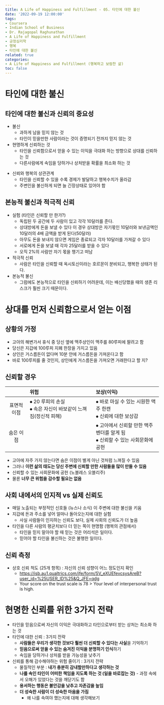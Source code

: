 ```yaml
---
title: A Life of Happiness and Fulfillment - 05. 타인에 대한 불신
date: '2022-09-19 12:00:00'
tags:
- Coursera
- Indian School of Business
- Dr. Rajagopal Raghunathan
- A Life of Happiness and Fulfillment
- 긍정심리학
- 행복
- 타인에 대한 불신
related: true
categories:
- A Life of Happiness and Fulfillment (행복하고 보람찬 삶)
toc: false
---
```


# 타인에 대한 불신

## 타인에 대한 불신과 신뢰의 중요성

+ 불신
	* 과하게 남을 믿지 않는 것
	* 타인이 믿을만한 사람이라는 것이 증명되기 전까지 믿지 않는 것
+ 현명하게 신뢰하는 것
	* 타인을 신뢰함으로서 얻을 수 있는 이익을 극대화 하는 방향으로 상대를 신뢰하는 것
	* 다른사람에게 속임을 당하거나 상처받을 확률을 최소화 하는 것
- 신뢰와 행복의 상관관계
	+ 타인을 신뢰할 수 있을 수록 경제가 발달하고 행복수치가 올라감
	+ 주변인을 불신하게 되면 늘 긴장상태로 있어야 함

## 본능적 불신과 적극적 신뢰

+ 실험 (타인은 신뢰할 만 한가?)
	* 독립된 두 공간에 두 사람이 있고 각각 10달러를 준다.
	* 상대방에게 돈을 보낼 수 있다 이 경우 상대방은 자기몫인 10달러와 보낸금액인 10달러의 4배 금액을 받게 된다(50달러)
	* 아무도 돈을 보내지 않으면 게임은 종료되고 각자 10달러를  가져갈 수 있다
	* 서로에게 돈을 보낼 때 각자 25달러를 받을 수 있다
	* 오직 2%의 사람만 자기 몫을 챙기고 떠남
+ 적극적 신뢰
	* 사람은 타인을 신뢰할 때 옥시토신이라는 호르몬이 분비되고, 행복한 상태가 된다.
+ 본능적 불신
	* 그럼에도 본능적으로 타인을 신뢰하기 어려운데, 이는 배신당했을 때의 생존 리스크가 훨씬 크기 때문이다.



# 상대를 먼저 신뢰함으로서 얻는 이점

## 상황의 가정

* 고아의 해변가서 휴식 중 당신 옆에 맥주상인이 맥주를 80루피에 팔려고 함
* 당신은 지갑에 100루피 지폐 한장을 가지고 있음
* 상인은 거스름돈이 없다며 10분 안에 거스름돈을 가져온다고 함
* 바로 100루피를 줄 것인지, 상인에게 거스름돈을 가져오면 거래한다고 할 지?

## **신뢰할 경우**
	
||위험|보상(이익)|
|:---:|:---|:---|
|표면적 이점|⦁ 20 루피의 손실<br/>⦁ 속은 자신이 바보같이 느껴짐(정신적 피해)|⦁ 바로 마실 수 있는 시원한 맥주 한캔<br/>⦁ 신뢰에 대한 보상감|
|숨은 이점||⦁ 고아에서 신뢰할 만한 맥주 벤더를 알게 됨<br/>⦁ 신뢰할 수 있는 사회문화에 공헌|

* 고아에 자주 가지 않는다면 숨은 이점이 별게 아닌 것처럼 느껴질 수 있음
* 그러나 **이런 삶의 태도는 당신 주변에 신뢰할 만한 사람들을 많이 만들 수 있음**
* 신뢰할 수 있는 사회문화에 공헌 (노블레스 오블리주)
* 물론 **너무 큰 위험을 감수할 필요는 없음**
		
## 사회 내에서의 인지적 vs 실제 신뢰도

+ 매일 노출되는 부정적인 신호들 (뉴스나 소식) 이 주변에 대한 불신을 키움
+ 지갑에 돈과 주소를 넣어 얼마나 돌아오는지에 대한 실험
	* 사실 사람들이 인지하는 신뢰도 보다, 실제 사회의 신뢰도가 더 높음
+ 타인을 다른 사람의 평균치보다 더 믿는 쪽이 현명함 (행복의 관점에서)
	* 타인을 믿지 말아야 할 때 믿는 것은 어리석은 일이다.
	* 믿어야 할 타인을 불신하는 것은 불행한 일이다.
		
## 신뢰 측정

+ 상호 신뢰 척도 (25개 항목) : 자신의 신뢰 성향이 어느 정도인지 확인
	* https://isb.au1.qualtrics.com/jfe/form/SV_eXUEfevcsysAreB?user_id=%25USER_ID%25&Q_JFE=qdg
	* Your score on the trust scale is 78 > Your level of interpersonal trust is high.


	
# 현명한 신뢰를 위한 3가지 전략

+ 타인을 믿음으로써 자신의 이익은 극대화하고 타인으로부터 받는 상처는 최소화 하는 것
+ 타인에 대한 신뢰 : 3가지 전략
	* **사람들은 우리가 생각한 것보다 훨씬 더 신뢰할 수 있다는 사실**을 기억하기
	* **믿음으로써 얻을 수 있는 숨겨진 이익을 분명하기 인식**하기
	* 속임을 당하거나 상처를 받을 가능성을 낮추기
+ 신뢰를 통해 감수해야하는 위험 줄이기 : 3가지 전략
	* 물질적인 부분 : **내가 충분히 감내할만하다고 생각하는 것**
	* **나를 속인 타인이 어떠한 책임을 지도록 하는 것 (일을 바로잡는 것)** - 과정 속에서 오해가 있었다는 것을 깨닫기도 함
	* **용서하는 행동은 불안감을 낮추고 자존감을 높임**
	* **더 성숙한 사람이 더 성숙한 마음을 가짐**
		- 왜 나를 속여야 했는지에 대해 생각해보기